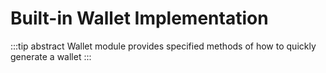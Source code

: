 # Built-in Wallet Implementation

:::tip abstract
Wallet module provides specified methods of how to quickly generate a wallet
:::
